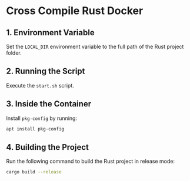 # Cross Compile Rust Docker

## 1. Environment Variable
Set the `LOCAL_DIR` environment variable to the full path of the Rust project folder.

## 2. Running the Script
Execute the `start.sh` script.

## 3. Inside the Container
Install `pkg-config` by running:
```bash
apt install pkg-config
```

## 4. Building the Project
Run the following command to build the Rust project in release mode:
```bash
cargo build --release
```
